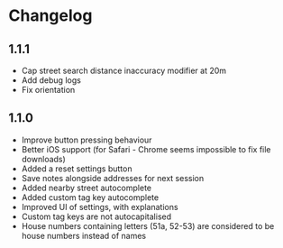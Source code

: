 # Changelog

## 1.1.1

- Cap street search distance inaccuracy modifier at 20m
- Add debug logs
- Fix orientation

## 1.1.0

- Improve button pressing behaviour
- Better iOS support (for Safari - Chrome seems impossible to fix file downloads)
- Added a reset settings button
- Save notes alongside addresses for next session
- Added nearby street autocomplete
- Added custom tag key autocomplete
- Improved UI of settings, with explanations
- Custom tag keys are not autocapitalised
- House numbers containing letters (51a, 52-53) are considered to be house numbers instead of names
